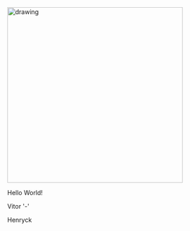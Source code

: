 <img src="https://i.imgur.com/6xbf9nv.png" alt="drawing" justify-content="align-center" width="400px"/>

Hello World!

Vitor '-' 

Henryck 
